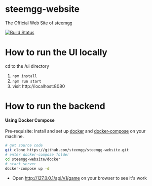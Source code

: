 # steemgg-website
The Official Web Site of [steemgg](https://steemgg.com)

[![Build Status](https://travis-ci.org/steemgg/steemgg-website.svg?branch=develop)](https://travis-ci.org/steemgg/steemitgame-website)



# How to run the UI locally
cd to the /ui directory  
1. `npm install`  
2. `npm run start`  
3. visit http://localhost:8080

# How to run the backend

#### Using Docker Compose

Pre-requisite: Install and set up [docker](https://docs.docker.com/engine/installation/) and [docker-compose](https://docs.docker.com/compose/install/) on your machine.

```bash
# get source code
git clone https://github.com/steemgg/steemgg-website.git
# enter docker-compose folder
cd steemgg-website/docker
# start server
docker-compose up -d
```
* Open http://127.0.0.1/api/v1/game on your browser to see it's work
